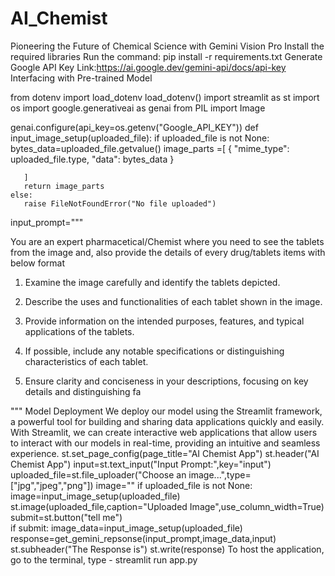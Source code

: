 # AI_Chemist
Pioneering the Future of Chemical Science with Gemini Vision Pro
Install the required libraries
Run the command: pip install -r requirements.txt
Generate Google API Key
Link:https://ai.google.dev/gemini-api/docs/api-key
Interfacing with Pre-trained Model

from dotenv import load_dotenv
load_dotenv()
import streamlit as st
import os
import google.generativeai as genai
from PIL import Image

genai.configure(api_key=os.getenv("Google_API_KEY"))
def input_image_setup(uploaded_file):
    if uploaded_file is not None:
       bytes_data=uploaded_file.getvalue()
       image_parts =[
           {
               "mime_type": uploaded_file.type,
               "data": bytes_data
           }

       ]
       return image_parts
    else:
       raise FileNotFoundError("No file uploaded")
input_prompt="""

You are an expert pharmacetical/Chemist where you need to see the tablets from the image and, also provide the details of every drug/tablets items with below format

1. Examine the image carefully and identify the tablets depicted.

2. Describe the uses and functionalities of each tablet shown in the image.

3. Provide information on the intended purposes, features, and typical applications of the tablets.
4. If possible, include any notable specifications or distinguishing characteristics of each tablet.
 5. Ensure clarity and conciseness in your descriptions, focusing on key details and distinguishing fa

"""
Model Deployment
We deploy our model using the Streamlit framework, a powerful tool for building and sharing data applications quickly and easily. With Streamlit, we can create interactive web applications that allow users to interact with our models in real-time, providing an intuitive and seamless experience.
st.set_page_config(page_title="AI Chemist App")
st.header("AI Chemist App")
input=st.text_input("Input Prompt:",key="input")
uploaded_file=st.file_uploader("Choose an image...",type=["jpg","jpeg","png"])
image=""
if uploaded_file is not None:
    image=input_image_setup(uploaded_file)
    st.image(uploaded_file,caption="Uploaded Image",use_column_width=True)
submit=st.button("tell me")   
if submit:
    image_data=input_image_setup(uploaded_file)
    response=get_gemini_repsonse(input_prompt,image_data,input)
    st.subheader("The Response is")
    st.write(response)
To host the application,  go to the terminal, type - streamlit run app.py    
